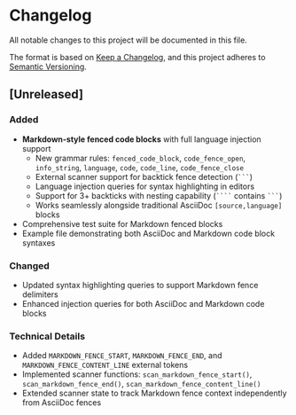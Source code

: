 # Changelog

All notable changes to this project will be documented in this file.

The format is based on [Keep a Changelog](https://keepachangelog.com/en/1.0.0/),
and this project adheres to [Semantic Versioning](https://semver.org/spec/v2.0.0.html).

## [Unreleased]

### Added
- **Markdown-style fenced code blocks** with full language injection support
  - New grammar rules: `fenced_code_block`, `code_fence_open`, `info_string`, `language`, `code`, `code_line`, `code_fence_close`
  - External scanner support for backtick fence detection (` ``` `)
  - Language injection queries for syntax highlighting in editors
  - Support for 3+ backticks with nesting capability (` ```` ` contains ` ``` `)
  - Works seamlessly alongside traditional AsciiDoc `[source,language]` blocks
- Comprehensive test suite for Markdown fenced blocks
- Example file demonstrating both AsciiDoc and Markdown code block syntaxes

### Changed
- Updated syntax highlighting queries to support Markdown fence delimiters
- Enhanced injection queries for both AsciiDoc and Markdown code blocks

### Technical Details
- Added `MARKDOWN_FENCE_START`, `MARKDOWN_FENCE_END`, and `MARKDOWN_FENCE_CONTENT_LINE` external tokens
- Implemented scanner functions: `scan_markdown_fence_start()`, `scan_markdown_fence_end()`, `scan_markdown_fence_content_line()`
- Extended scanner state to track Markdown fence context independently from AsciiDoc fences
